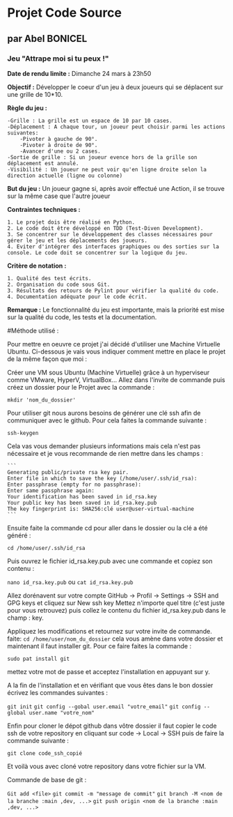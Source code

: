 # Projet Code Source
## par Abel BONICEL
### Jeu "Attrape moi si tu peux !"

**Date de rendu limite :** Dimanche 24 mars à 23h50

**Objectif :** Développer le coeur d'un jeu à deux joueurs qui se déplacent sur une grille de 10*10.

**Règle du jeu :**

	-Grille : La grille est un espace de 10 par 10 cases.
	-Déplacement : A chaque tour, un joueur peut choisir parmi les actions suivantes:
		-Pivoter à gauche de 90°.
		-Pivoter à droite de 90°.
		-Avancer d'une ou 2 cases.
	-Sortie de grille : Si un joueur evence hors de la grille son déplacement est annulé. 
	-Visibilité : Un joueur ne peut voir qu'en ligne droite selon la direction actuelle (ligne ou colonne)

**But du jeu :** Un joueur gagne si, après avoir effectué une Action, il se trouve sur la même case que l'autre joueur

**Contraintes techniques :**

	1. Le projet dois être réalisé en Python.
	2. Le code doit être développé en TDD (Test-Diven Development).
	3. Se concentrer sur le développement des classes nécessaires pour gérer le jeu et les déplacements des joueurs.
	4. Eviter d'intégrer des interfaces graphiques ou des sorties sur la console. Le code doit se concentrer sur la logique du jeu.

**Critère de notation :**

	1. Qualité des test écrits.
	2. Organisation du code sous Git.
	3. Résultats des retours de Pylint pour vérifier la qualité du code.
	4. Documentation adéquate pour le code écrit.

**Remarque :** Le fonctionnalité du jeu est importante, mais la priorité est mise sur la qualité du code, les tests et la documentation.


#Méthode utilisé :

Pour mettre en oeuvre ce projet j'ai décidé d'utiliser une Machine Virtuelle Ubuntu. Ci-dessous je vais vous indiquer comment mettre en place le projet de la même façon que moi :

Créer une VM sous Ubuntu (Machine Virtuelle) grâce à un hyperviseur comme VMware, HyperV, VirtualBox...
Allez dans l'invite de commande puis créez un dossier pour le Projet avec la commande : 

`mkdir 'nom_du_dossier'`

Pour utiliser git nous aurons besoins de générer une clé ssh afin de communiquer avec le github. Pour cela faites la commande suivante :

`ssh-keygen`

Cela vas vous demander plusieurs informations mais cela n'est pas nécessaire et je vous recommande de rien mettre dans les champs : 

	```	
	Generating public/private rsa key pair.
	Enter file in which to save the key (/home/user/.ssh/id_rsa): 
	Enter passphrase (empty for no passphrase): 
	Enter same passphrase again: 
	Your identification has been saved in id_rsa.key
	Your public key has been saved in id_rsa.key.pub
	The key fingerprint is:	SHA256:clé user@user-virtual-machine
	``` 

Ensuite faite la commande cd pour aller dans le dossier ou la clé a été généré : 

`cd /home/user/.ssh/id_rsa`

Puis ouvrez le fichier id_rsa.key.pub avec une commande et copiez son contenu : 


`nano id_rsa.key.pub`
ou
`cat id_rsa.key.pub`

Allez dorénavent sur votre compte GitHub -> Profil -> Settings -> SSH and GPG keys et cliquez sur New ssh key
Mettez n'importe quel titre (c'est juste pour vous retrouvez) puis collez le contenu du fichier id_rsa.key.pub dans le champ : key.

Appliquez les modifications et retournez sur votre invite de commande. faite:
`cd /home/user/nom_du_dossier`
cela vous amène dans votre dossier et maintenant il faut installer git. Pour ce faire faites la commande :

`sudo pat install git`

mettez votre mot de passe et acceptez l'installation en appuyant sur y.

A la fin de l'installation et en vérifiant que vous êtes dans le bon dossier écrivez les commandes suivantes :

`git init`
`git config --gobal user.email "votre_email"`
`git config --global user.name "votre_nom"`

Enfin pour cloner le dépot github dans vôtre dossier il faut copier le code ssh de votre repository en cliquant sur code -> Local -> SSH puis de faire la commande suivante :

`git clone code_ssh_copié`

Et voilà vous avec cloné votre repository dans votre fichier sur la VM.

Commande de base de git : 

`Git add <file>`
`git commit -m "message de commit"`
`git branch -M <nom de la branche :main ,dev, ...>`
`git push origin <nom de la branche :main ,dev, ...>`


